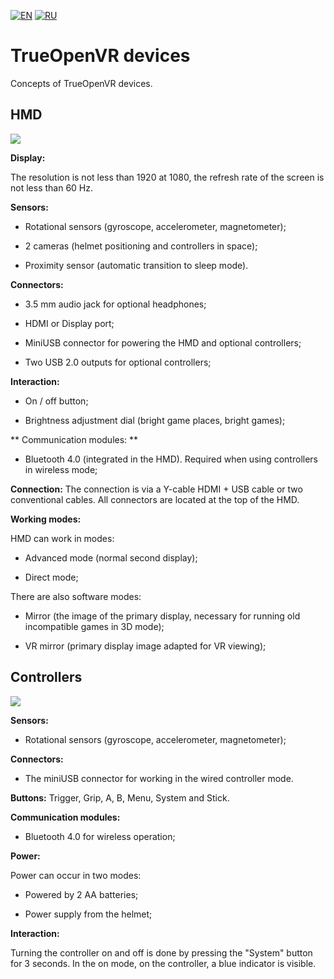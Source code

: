 [![EN](https://user-images.githubusercontent.com/9499881/33184537-7be87e86-d096-11e7-89bb-f3286f752bc6.png)](https://github.com/TrueOpenVR/TrueOpenVR-Devices/blob/master/README.md) 
[![RU](https://user-images.githubusercontent.com/9499881/27683795-5b0fbac6-5cd8-11e7-929c-057833e01fb1.png)](https://github.com/TrueOpenVR/TrueOpenVR-Devices/blob/master/README.RU.md) 
# TrueOpenVR devices
Concepts of TrueOpenVR devices.
## HMD
![](https://user-images.githubusercontent.com/9499881/45110633-e1976f00-b153-11e8-9096-d7a105cda7fa.png)

**Display:**

The resolution is not less than 1920 at 1080, the refresh rate of the screen is not less than 60 Hz.



**Sensors:**

- Rotational sensors (gyroscope, accelerometer, magnetometer);

- 2 cameras (helmet positioning and controllers in space);

- Proximity sensor (automatic transition to sleep mode).



**Connectors:**

- 3.5 mm audio jack for optional headphones;

- HDMI or Display port;

- MiniUSB connector for powering the HMD and optional controllers;

- Two USB 2.0 outputs for optional controllers;



**Interaction:**

- On / off button;

- Brightness adjustment dial (bright game places, bright games);



** Communication modules: **
- Bluetooth 4.0 (integrated in the HMD). Required when using controllers in wireless mode;


**Connection:**
The connection is via a Y-cable HDMI + USB cable or two conventional cables. All connectors are located at the top of the HMD.


**Working modes:**

HMD can work in modes:

- Advanced mode (normal second display);

- Direct mode;

There are also software modes:

- Mirror (the image of the primary display, necessary for running old incompatible games in 3D mode);

- VR mirror (primary display image adapted for VR viewing);

## Controllers
![](https://user-images.githubusercontent.com/9499881/45111900-3688b480-b157-11e8-82b2-e46331f79e03.png)


**Sensors:**

- Rotational sensors (gyroscope, accelerometer, magnetometer);



**Connectors:**

- The miniUSB connector for working in the wired controller mode.



**Buttons:**
Trigger, Grip, A, B, Menu, System and Stick.



**Communication modules:**
- Bluetooth 4.0 for wireless operation;



**Power:**

Power can occur in two modes:

- Powered by 2 AA batteries;

- Power supply from the helmet;


**Interaction:**

Turning the controller on and off is done by pressing the "System" button for 3 seconds. In the on mode, on the controller, a blue indicator is visible.